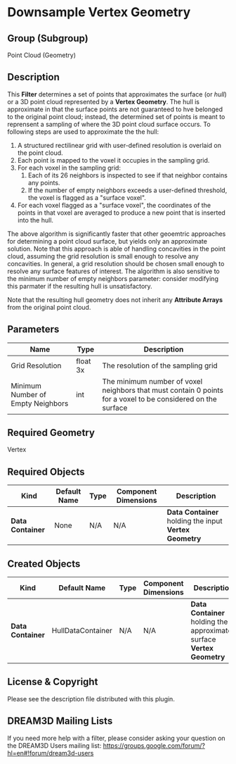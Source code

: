 Downsample Vertex Geometry
=============

## Group (Subgroup) ##

Point Cloud (Geometry)

## Description ##

This **Filter** determines a set of points that approximates the surface (or *hull*) or a 3D point cloud represented by a **Vertex Geometry**.  The hull is approximate in that the surface points are not guaranteed to hve belonged to the original point cloud; instead, the determined set of points is meant to reprensent a sampling of where the 3D point cloud surface occurs. To following steps are used to approximate the the hull:

1. A structured rectilinear grid with user-defined resolution is overlaid on the point cloud.  
2. Each point is mapped to the voxel it occupies in the sampling grid.
3. For each voxel in the sampling grid:
    1. Each of its 26 neighbors is inspected to see if that neighbor contains any points.
    2. If the number of empty neighbors exceeds a user-defined threshold, the voxel is flagged as a "surface voxel".
4. For each voxel flagged as a "surface voxel", the coordinates of the points in that voxel are averaged to produce a new point that is inserted into the hull.

The above algorithm is significantly faster that other geoemtric approaches for determining a point cloud surface, but yields only an approximate solution.  Note that this approach is able of handling concavities in the point cloud, assuming the grid resolution is small enough to resolve any concavities.  In general, a grid resolution should be chosen small enough to resolve any surface features of interest.  The algorithm is also sensitive to the minimum number of empty neighbors parameter: consider modifying this parmater if the resulting hull is unsatisfactory.

Note that the resulting hull geometry does not inherit any **Attribute Arrays** from the original point cloud.

## Parameters ##
| Name | Type | Description |
|------|------|------|
| Grid Resolution | float 3x | The resolution of the sampling grid |
| Minimum Number of Empty Neighbors | int | The minimum number of voxel neighbors that must contain 0 points for a voxel to be considered on the surface |

## Required Geometry ##

Vertex

## Required Objects ##
| Kind | Default Name | Type | Component Dimensions | Description |
|------|--------------|-------------|---------|-----|
| **Data Container** | None | N/A | N/A | **Data Container** holding the input **Vertex Geometry** |

## Created Objects ##
| Kind | Default Name | Type | Component Dimensions | Description |
|------|--------------|-------------|---------|-----|
| **Data Container** | HullDataContainer | N/A | N/A | **Data Container** holding the approximated surface **Vertex Geometry** |

## License & Copyright ##

Please see the description file distributed with this plugin.

## DREAM3D Mailing Lists ##

If you need more help with a filter, please consider asking your question on the DREAM3D Users mailing list:
https://groups.google.com/forum/?hl=en#!forum/dream3d-users